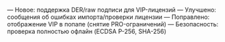 — Новое: поддержка DER/raw подписи для VIP-лицензий
— Улучшено: сообщения об ошибках импорта/проверки лицензии
— Поправлено: отображение VIP в попапе (снятие PRO-ограничений)
— Безопасность: проверка полностью офлайн (ECDSA P-256, SHA-256)


















